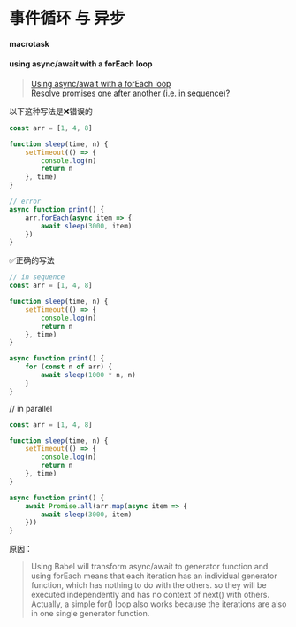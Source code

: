# 事件循环 与 异步

#### macrotask

#### using async/await with a forEach loop
> [Using async/await with a forEach loop](https://stackoverflow.com/questions/37576685/using-async-await-with-a-foreach-loop)  
[Resolve promises one after another (i.e. in sequence)?](https://stackoverflow.com/questions/24586110/resolve-promises-one-after-another-i-e-in-sequence)  

以下这种写法是❌错误的
```js
const arr = [1, 4, 8]

function sleep(time, n) {
	setTimeout(() => {
		console.log(n)
		return n
	}, time)
}

// error
async function print() {
	arr.forEach(async item => {
		await sleep(3000, item)
	})
}
```
✅正确的写法
```js
// in sequence
const arr = [1, 4, 8]

function sleep(time, n) {
	setTimeout(() => {
		console.log(n)
		return n
	}, time)
}

async function print() {
	for (const n of arr) {
		await sleep(1000 * n, n)
	}
}
```

// in parallel
```js
const arr = [1, 4, 8]

function sleep(time, n) {
	setTimeout(() => {
		console.log(n)
		return n
	}, time)
}

async function print() {
	await Promise.all(arr.map(async item => {
		await sleep(3000, item)
	}))
}
```
原因：
>Using Babel will transform async/await to generator function and using forEach means that each iteration has an individual generator function, which has nothing to do with the others. so they will be executed independently and has no context of next() with others. Actually, a simple for() loop also works because the iterations are also in one single generator function.



















































